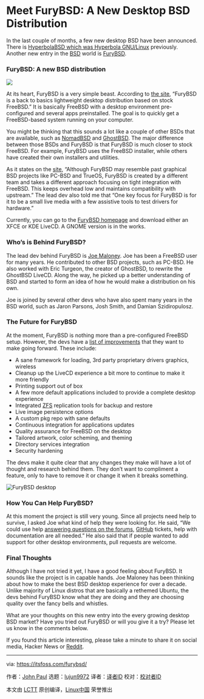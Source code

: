 [#]: collector: (lujun9972)
[#]: translator: (geekpi)
[#]: reviewer: ( )
[#]: publisher: ( )
[#]: url: ( )
[#]: subject: (Meet FuryBSD: A New Desktop BSD Distribution)
[#]: via: (https://itsfoss.com/furybsd/)
[#]: author: (John Paul https://itsfoss.com/author/john/)

Meet FuryBSD: A New Desktop BSD Distribution
======

In the last couple of months, a few new desktop BSD have been announced. There is [HyperbolaBSD which was Hyperbola GNU/Linux][1] previously. Another new entry in the [BSD][2] world is [FuryBSD][3].

### FuryBSD: A new BSD distribution

![][4]

At its heart, FuryBSD is a very simple beast. According to [the site][5], “FuryBSD is a back to basics lightweight desktop distribution based on stock FreeBSD.” It is basically FreeBSD with a desktop environment pre-configured and several apps preinstalled. The goal is to quickly get a FreeBSD-based system running on your computer.

You might be thinking that this sounds a lot like a couple of other BSDs that are available, such as [NomadBSD][6] and [GhostBSD][7]. The major difference between those BSDs and FuryBSD is that FuryBSD is much closer to stock FreeBSD. For example, FuryBSD uses the FreeBSD installer, while others have created their own installers and utilities.

As it states on the [site][8], “Although FuryBSD may resemble past graphical BSD projects like PC-BSD and TrueOS, FuryBSD is created by a different team and takes a different approach focusing on tight integration with FreeBSD. This keeps overhead low and maintains compatibility with upstream.” The lead dev also told me that “One key focus for FuryBSD is for it to be a small live media with a few assistive tools to test drivers for hardware.”

Currently, you can go to the [FuryBSD homepage][3] and download either an XFCE or KDE LiveCD. A GNOME version is in the works.

### Who’s is Behind FuryBSD?

The lead dev behind FuryBSD is [Joe Maloney][9]. Joe has been a FreeBSD user for many years. He contributed to other BSD projects, such as PC-BSD. He also worked with Eric Turgeon, the creator of GhostBSD, to rewrite the GhostBSD LiveCD. Along the way, he picked up a better understanding of BSD and started to form an idea of how he would make a distribution on his own.

Joe is joined by several other devs who have also spent many years in the BSD world, such as Jaron Parsons, Josh Smith, and Damian Szidiropulosz.

### The Future for FuryBSD

At the moment, FuryBSD is nothing more than a pre-configured FreeBSD setup. However, the devs have a [list of improvements][5] that they want to make going forward. These include:

  * A sane framework for loading, 3rd party proprietary drivers graphics, wireless
  * Cleanup up the LiveCD experience a bit more to continue to make it more friendly
  * Printing support out of box
  * A few more default applications included to provide a complete desktop experience
  * Integrated [ZFS][10] replication tools for backup and restore
  * Live image persistence options
  * A custom pkg repo with sane defaults
  * Continuous integration for applications updates
  * Quality assurance for FreeBSD on the desktop
  * Tailored artwork, color scheming, and theming
  * Directory services integration
  * Security hardening



The devs make it quite clear that any changes they make will have a lot of thought and research behind them. They don’t want to compliment a feature, only to have to remove it or change it when it breaks something.

![FuryBSD desktop][11]

### How You Can Help FuryBSD?

At this moment the project is still very young. Since all projects need help to survive, I asked Joe what kind of help they were looking for. He said, “We could use help [answering questions on the forums][12], [GitHub][13] tickets, help with documentation are all needed.” He also said that if people wanted to add support for other desktop environments, pull requests are welcome.

### Final Thoughts

Although I have not tried it yet, I have a good feeling about FuryBSD. It sounds like the project is in capable hands. Joe Maloney has been thinking about how to make the best BSD desktop experience for over a decade. Unlike majority of Linux distros that are basically a rethemed Ubuntu, the devs behind FuryBSD know what they are doing and they are choosing quality over the fancy bells and whistles.

What are your thoughts on this new entry into the every growing desktop BSD market? Have you tried out FuryBSD or will you give it a try? Please let us know in the comments below.

If you found this article interesting, please take a minute to share it on social media, Hacker News or [Reddit][14].

--------------------------------------------------------------------------------

via: https://itsfoss.com/furybsd/

作者：[John Paul][a]
选题：[lujun9972][b]
译者：[译者ID](https://github.com/译者ID)
校对：[校对者ID](https://github.com/校对者ID)

本文由 [LCTT](https://github.com/LCTT/TranslateProject) 原创编译，[Linux中国](https://linux.cn/) 荣誉推出

[a]: https://itsfoss.com/author/john/
[b]: https://github.com/lujun9972
[1]: https://itsfoss.com/hyperbola-linux-bsd/
[2]: https://itsfoss.com/bsd/
[3]: https://www.furybsd.org/
[4]: https://i2.wp.com/itsfoss.com/wp-content/uploads/2020/01/fury-bsd.jpg?ssl=1
[5]: https://www.furybsd.org/manifesto/
[6]: https://itsfoss.com/nomadbsd/
[7]: https://ghostbsd.org/
[8]: https://www.furybsd.org/furybsd-video-overview-at-knoxbug/
[9]: https://github.com/pkgdemon
[10]: https://itsfoss.com/what-is-zfs/
[11]: https://i0.wp.com/itsfoss.com/wp-content/uploads/2020/01/FuryBSDS-desktop.jpg?resize=800%2C450&ssl=1
[12]: https://forums.furybsd.org/
[13]: https://github.com/furybsd
[14]: https://reddit.com/r/linuxusersgroup
